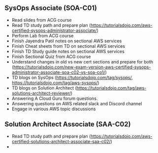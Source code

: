 ## SysOps Associate (SOA-C01)

- Read slides from ACG course
- Read TD study path and prepare plan (https://tutorialsdojo.com/aws-certified-sysops-administrator-associate/)
- Perform Lab from ACG course
- Finish Jayendra Patil notes on sectional AWS services
- Finish Cheat sheets from TD on sectional AWS services
- Finish TD Study guide notes on sectional AWS services
- Finish Sectional Quiz from ACG course
- Understand changes in old vs new cert sections and prepare for both (https://tutorialsdojo.com/new-exam-version-aws-certified-sysops-administrator-associate-soa-c02-vs-soa-co1/)
- TD blogs on SysOps (https://tutorialsdojo.com/tag/sysops/, https://tutorialsdojo.com/tag/aws-sysops/)
- TD blogs on Solution Architect (https://tutorialsdojo.com/tag/aws-solutions-architect-reviewer/)
- Answering A Cloud Guru forum questions. 
- Answering questions on AWS related slack and Discord channel
- Engage in various AWS topic discussions


## Solution Architect Associate (SAA-C02)

- Read TD study path and prepare plan (https://tutorialsdojo.com/aws-certified-solutions-architect-associate-saa-c02/)
- 
